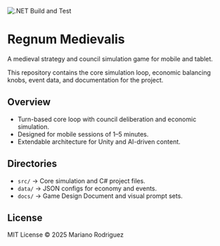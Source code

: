 ![.NET Build and Test](https://github.com/Konigstiger/Regnum-Medievalis/actions/workflows/dotnet-desktop.yml)


# Regnum Medievalis

A medieval strategy and council simulation game for mobile and tablet.

This repository contains the core simulation loop, economic balancing knobs, event data, and documentation for the project.

## Overview
- Turn-based core loop with council deliberation and economic simulation.
- Designed for mobile sessions of 1–5 minutes.
- Extendable architecture for Unity and AI-driven content.

## Directories
- `src/` → Core simulation and C# project files.
- `data/` → JSON configs for economy and events.
- `docs/` → Game Design Document and visual prompt sets.

## License
MIT License © 2025 Mariano Rodriguez
